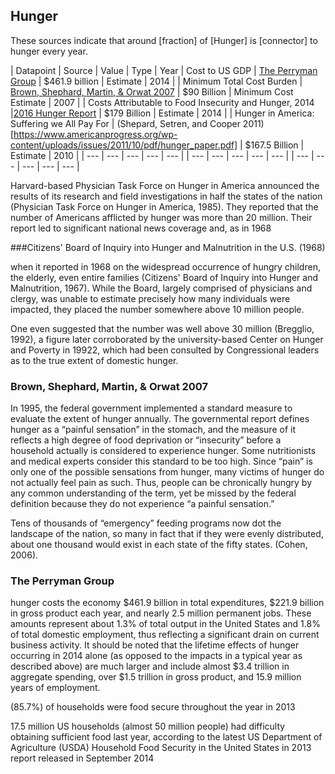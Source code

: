 ## Hunger

These sources indicate that around [fraction] of [Hunger] is [connector] to hunger every year. 

| Datapoint | Source | Value | Type | Year
| Cost to US GDP  | [The Perryman Group](https://www.perrymangroup.com/wp-content/uploads/Perryman-Hunger-Report.pdf) | $461.9 billion | Estimate | 2014 |
| Minimum Total Cost Burden  | [Brown, Shephard, Martin, & Orwat 2007](http://us.stop-hunger.org/files/live/sites/stophunger-us/files/HungerPdf/Cost%20of%20Domestic%20Hunger%20Report%20_tcm150-155150.pdf) | $90 Billion | Minimum Cost Estimate | 2007 |
| Costs Attributable to Food Insecurity and Hunger, 2014  |[2016 Hunger Report](http://www.bread.org/sites/default/files/downloads/cost_of_hunger_study.pdf) | $179 Billion | Estimate | 2014 |
| Hunger in America: Suffering we All Pay For  | (Shepard, Setren, and Cooper 2011)[https://www.americanprogress.org/wp-content/uploads/issues/2011/10/pdf/hunger_paper.pdf] | $167.5 Billion | Estimate | 2010 |
| ---  | --- | --- | --- | --- |
| ---  | --- | --- | --- | --- |
| ---  | --- | --- | --- | --- |


Harvard-based Physician Task Force on Hunger in America announced the results of its research and field investigations in half the states of the nation (Physician Task Force on Hunger in America, 1985). They reported that the number of Americans afflicted by hunger was more than 20 million. Their report led to significant national news coverage and, as in 1968



###Citizens' Board of Inquiry into Hunger and Malnutrition in the U.S. (1968)

when it reported in 1968 on the widespread occurrence of hungry
children, the elderly, even entire families (Citizens' Board of Inquiry into Hunger and
Malnutrition, 1967). While the Board, largely comprised of physicians and clergy, was unable to
estimate precisely how many individuals were impacted, they placed the number somewhere
above 10 million people. 

One even suggested that the number was well above 30 million (Bregglio, 1992), a figure later
corroborated by the university-based Center on Hunger and Poverty in 19922, which had been
consulted by Congressional leaders as to the true extent of domestic hunger.

### Brown, Shephard, Martin, & Orwat 2007

In 1995, the federal government implemented a standard measure to evaluate the extent of hunger annually. The governmental report defines hunger as a “painful sensation” in the stomach, and
the measure of it reflects a high degree of food deprivation or “insecurity” before a household
actually is considered to experience hunger. Some nutritionists and medical experts consider
this standard to be too high. Since “pain” is only one of the possible sensations from hunger,
many victims of hunger do not actually feel pain as such. Thus, people can be chronically
hungry by any common understanding of the term, yet be missed by the federal definition
because they do not experience “a painful sensation.” 

Tens of thousands of “emergency” feeding programs now dot the landscape of
the nation, so many in fact that if they were evenly distributed, about one thousand would exist
in each state of the fifty states. (Cohen, 2006). 


### The Perryman Group
hunger costs the economy $461.9 billion in total expenditures, $221.9 billion in gross product each year, and nearly 2.5 million permanent jobs.  These amounts represent about 1.3% of total output in the United States and 1.8% of total domestic employment, thus reflecting a significant drain on current business activity.  It should be noted that the lifetime effects of hunger occurring in 2014 alone (as opposed to the impacts in a typical year as described above) are much larger and include almost $3.4 trillion in aggregate spending, over $1.5 trillion in gross product, and 15.9 million years of employment.

(85.7%) of households were food secure throughout the year in 2013

17.5 million US households (almost 50 million people) had difficulty obtaining sufficient food last year, according to the latest US Department of Agriculture (USDA) Household Food Security in the United States in 2013 report released in September 2014


